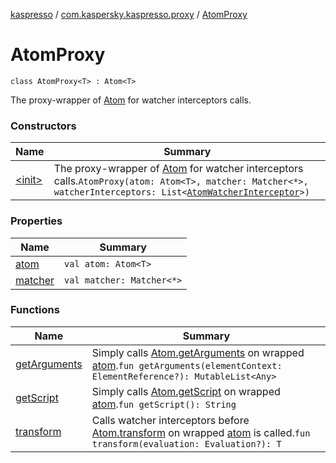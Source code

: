 [kaspresso](../../index.md) / [com.kaspersky.kaspresso.proxy](../index.md) / [AtomProxy](./index.md)

# AtomProxy

`class AtomProxy<T> : Atom<T>`

The proxy-wrapper of [Atom](#) for watcher interceptors calls.

### Constructors

| Name | Summary |
|---|---|
| [&lt;init&gt;](-init-.md) | The proxy-wrapper of [Atom](#) for watcher interceptors calls.`AtomProxy(atom: Atom<T>, matcher: Matcher<*>, watcherInterceptors: List<`[`AtomWatcherInterceptor`](../../com.kaspersky.kaspresso.interceptors.watcher.view/-atom-watcher-interceptor/index.md)`>)` |

### Properties

| Name | Summary |
|---|---|
| [atom](atom.md) | `val atom: Atom<T>` |
| [matcher](matcher.md) | `val matcher: Matcher<*>` |

### Functions

| Name | Summary |
|---|---|
| [getArguments](get-arguments.md) | Simply calls [Atom.getArguments](#) on wrapped [atom](atom.md).`fun getArguments(elementContext: ElementReference?): MutableList<Any>` |
| [getScript](get-script.md) | Simply calls [Atom.getScript](#) on wrapped [atom](atom.md).`fun getScript(): String` |
| [transform](transform.md) | Calls watcher interceptors before [Atom.transform](#) on wrapped [atom](atom.md) is called.`fun transform(evaluation: Evaluation?): T` |
